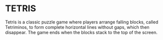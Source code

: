# TETRIS
Tetris is a classic puzzle game where players arrange falling blocks, called Tetriminos, to form complete horizontal lines without gaps, which then disappear. The game ends when the blocks stack to the top of the screen.
